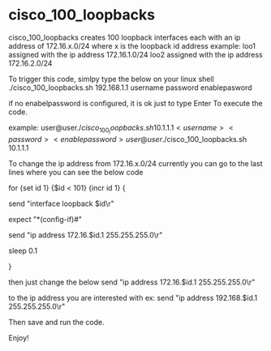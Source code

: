 # cisco_100_loopbacks

cisco_100_loopbacks creates 100 loopback interfaces
each with an ip address of 172.16.x.0/24
where x is the loopback id address
example:
 loo1 assigned with the ip address 172.16.1.0/24
 loo2 assigned with the ip address 172.16.2.0/24

 To trigger this code, simlpy type the below on your linux shell
 ./cisco_100_loopbacks.sh 192.168.1.1 username password enablepasword
 
 if no enabelpassword is configured, it is ok just to type Enter To execute the code.
 
 example:
 user@user$./cisco_100_loopbacks.sh 10.1.1.1 <username> <password> <enablepassword>
 user@user$./cisco_100_loopbacks.sh 10.1.1.1 <username> <password>
 
 
 
 To change the ip address from 172.16.x.0/24
 currently you can go to the last lines where you can see the below code
 
 for {set id 1} {$id < 101} {incr id 1} {
 
send "interface loopback $id\r"

expect "*(config-if)#"

send "ip address 172.16.$id.1 255.255.255.0\r"

sleep 0.1

}


then just change the below 
send "ip address 172.16.$id.1 255.255.255.0\r"

to the ip address you are interested with
ex:
send "ip address 192.168.$id.1 255.255.255.0\r"

Then save and run the code.

Enjoy!
